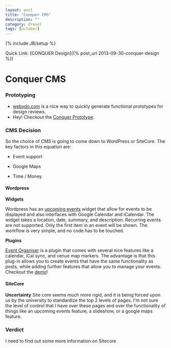 ```yaml
---
layout: post
title: "Conquer CMS"
description: ""
category: drexel
tags: [october]
---
```

{% include JB/setup %}

Quick Link: [CONQUER Design]({% post_url 2013-09-30-conquer-design %})

# Conquer CMS

### Prototyping
- [webydo.com](http://webydo.com) is a nice way to quickly generate functional prototypes for design reviews.
- Hey! Checkout the [Conquer Prototype](http://site232406.webydo.com/index.html).

### CMS Decision

So the choice of CMS is going to come down to WordPress or SiteCore. The key factors in this equation are:

- Event support

- Google Maps

- Time / Money

#### Wordpress
**Widgets**

Wordpress has an [upcoming events](http://en.support.wordpress.com/widgets/upcoming-events/) widget that allow for events to be displayed and also interfaces with Google Calendar and iCalendar. The widget takes a location, date, summary, and description. Recurring events are not supported. Only the first item in an event will be shown. The workflow is very simple, and no code has to be touched.

**Plugins**

[Event Organiser](http://wordpress.org/plugins/event-organiser/) is a plugin that comes with several nice features like a calendar, iCal sync, and venue map markers. The advantage is that this plug-in allows you to create events that have the same functionality as posts, while adding further features that allow you to manage your events. Checkout the [demo](http://wp-event-organiser.com/demo/)!

#### SiteCore

**Uncertainty**
Site core seems much more rigid, and it is being forced upon us by the university to standardize the top 2 levels of pages. I'm not sure the level of control that I have over these pages and over the functionality of things like an upcoming events feature, a slideshow, or a google maps feature.

### Verdict
I need to find out some more information on Sitecore

